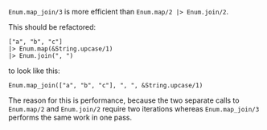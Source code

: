 `Enum.map_join/3` is more efficient than `Enum.map/2 |> Enum.join/2`.

This should be refactored:

    ["a", "b", "c"]
    |> Enum.map(&String.upcase/1)
    |> Enum.join(", ")

to look like this:

    Enum.map_join(["a", "b", "c"], ", ", &String.upcase/1)

The reason for this is performance, because the two separate calls
to `Enum.map/2` and `Enum.join/2` require two iterations whereas
`Enum.map_join/3` performs the same work in one pass.
